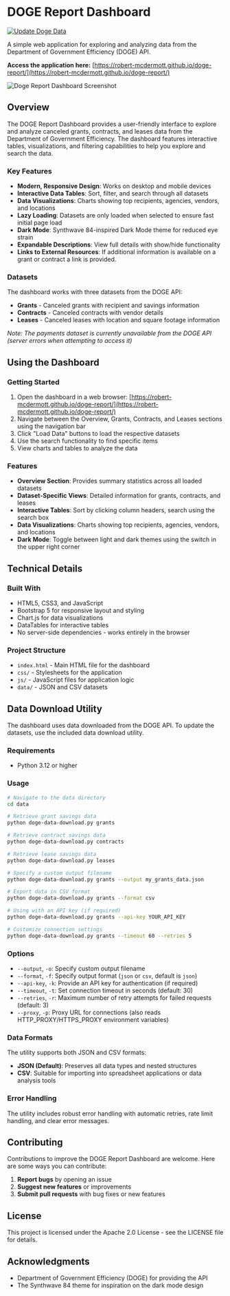 # DOGE Report Dashboard
[![Update Doge Data](https://github.com/robert-mcdermott/doge-report/actions/workflows/update-doge-data.yml/badge.svg)](https://github.com/robert-mcdermott/doge-report/actions/workflows/update-doge-data.yml)

A simple web application for exploring and analyzing data from the Department of Government Efficiency (DOGE) API.

**Access the application here:** [https://robert-mcdermott.github.io/doge-report/](https://robert-mcdermott.github.io/doge-report/)

![Doge Report Dashboard Screenshot](https://github.com/robert-mcdermott/doge-report/blob/main/data/doge-report-dashboard-screenshot.png)
## Overview

The DOGE Report Dashboard provides a user-friendly interface to explore and analyze canceled grants, contracts, and leases data from the Department of Government Efficiency. The dashboard features interactive tables, visualizations, and filtering capabilities to help you explore and search the data.

### Key Features

- **Modern, Responsive Design**: Works on desktop and mobile devices
- **Interactive Data Tables**: Sort, filter, and search through all datasets
- **Data Visualizations**: Charts showing top recipients, agencies, vendors, and locations
- **Lazy Loading**: Datasets are only loaded when selected to ensure fast initial page load
- **Dark Mode**: Synthwave 84-inspired Dark Mode theme for reduced eye strain
- **Expandable Descriptions**: View full details with show/hide functionality
- **Links to External Resources**: If additional information is available on a grant or contract a link is provided.  

### Datasets

The dashboard works with three datasets from the DOGE API:

- **Grants** - Canceled grants with recipient and savings information
- **Contracts** - Canceled contracts with vendor details
- **Leases** - Canceled leases with location and square footage information

*Note: The payments dataset is currently unavailable from the DOGE API (server errors when attempting to access it)*

## Using the Dashboard

### Getting Started

1. Open the dashboard in a web browser: [https://robert-mcdermott.github.io/doge-report/](https://robert-mcdermott.github.io/doge-report/)
2. Navigate between the Overview, Grants, Contracts, and Leases sections using the navigation bar
3. Click "Load Data" buttons to load the respective datasets
4. Use the search functionality to find specific items
5. View charts and tables to analyze the data

### Features

- **Overview Section**: Provides summary statistics across all loaded datasets
- **Dataset-Specific Views**: Detailed information for grants, contracts, and leases
- **Interactive Tables**: Sort by clicking column headers, search using the search box
- **Data Visualizations**: Charts showing top recipients, agencies, vendors, and locations
- **Dark Mode**: Toggle between light and dark themes using the switch in the upper right corner

## Technical Details

### Built With

- HTML5, CSS3, and JavaScript
- Bootstrap 5 for responsive layout and styling
- Chart.js for data visualizations
- DataTables for interactive tables
- No server-side dependencies - works entirely in the browser

### Project Structure

- `index.html` - Main HTML file for the dashboard
- `css/` - Stylesheets for the application
- `js/` - JavaScript files for application logic
- `data/` - JSON and CSV datasets

## Data Download Utility

The dashboard uses data downloaded from the DOGE API. To update the datasets, use the included data download utility.

### Requirements

- Python 3.12 or higher

### Usage

```bash
# Navigate to the data directory
cd data

# Retrieve grant savings data
python doge-data-download.py grants

# Retrieve contract savings data
python doge-data-download.py contracts

# Retrieve lease savings data  
python doge-data-download.py leases

# Specify a custom output filename
python doge-data-download.py grants --output my_grants_data.json

# Export data in CSV format
python doge-data-download.py grants --format csv

# Using with an API key (if required)
python doge-data-download.py grants --api-key YOUR_API_KEY

# Customize connection settings
python doge-data-download.py grants --timeout 60 --retries 5
```

### Options

- `--output`, `-o`: Specify custom output filename
- `--format`, `-f`: Specify output format (`json` or `csv`, default is `json`)
- `--api-key`, `-k`: Provide an API key for authentication (if required)
- `--timeout`, `-t`: Set connection timeout in seconds (default: 30)
- `--retries`, `-r`: Maximum number of retry attempts for failed requests (default: 3)
- `--proxy`, `-p`: Proxy URL for connections (also reads HTTP_PROXY/HTTPS_PROXY environment variables)

### Data Formats

The utility supports both JSON and CSV formats:

- **JSON (Default)**: Preserves all data types and nested structures
- **CSV**: Suitable for importing into spreadsheet applications or data analysis tools

### Error Handling

The utility includes robust error handling with automatic retries, rate limit handling, and clear error messages.

## Contributing

Contributions to improve the DOGE Report Dashboard are welcome. Here are some ways you can contribute:

1. **Report bugs** by opening an issue
2. **Suggest new features** or improvements
3. **Submit pull requests** with bug fixes or new features

## License

This project is licensed under the Apache 2.0 License - see the LICENSE file for details.

## Acknowledgments

- Department of Government Efficiency (DOGE) for providing the API
- The Synthwave 84 theme for inspiration on the dark mode design
